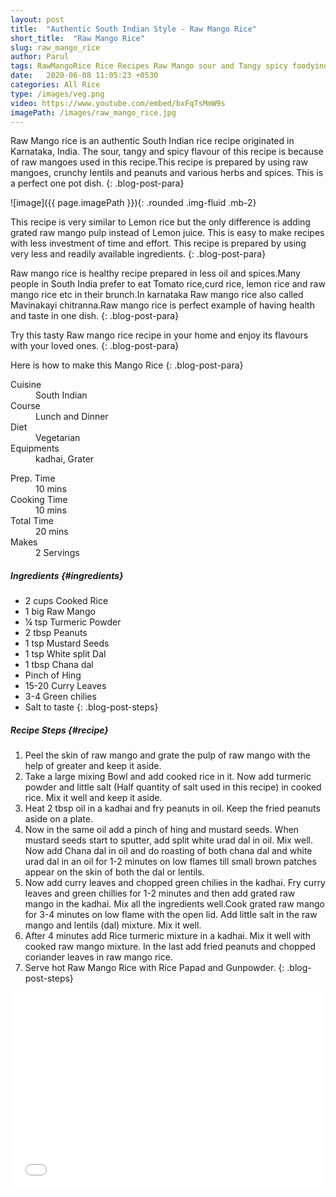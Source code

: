 ```yaml
---
layout: post
title:  "Authentic South Indian Style - Raw Mango Rice"
short_title:  "Raw Mango Rice"
slug: raw_mango_rice
author: Parul
tags: RawMangoRice Rice Recipes Raw Mango sour and Tangy spicy foodyindianmom mavinakayi chitrana karnataka cuisine Kaccha Aam chawal Khatta rice lunch dinner breakfast comfort food onepot dish easy recipe less time consuming recipe southindian food breakfast
date:   2020-06-08 11:05:23 +0530
categories: All Rice
type: /images/veg.png
video: https://www.youtube.com/embed/bxFqTsMmW9s
imagePath: /images/raw_mango_rice.jpg
---
```


Raw Mango rice is an authentic South Indian rice recipe originated in Karnataka, India. The sour, tangy and spicy flavour of this recipe is because of raw mangoes used in this recipe.This recipe is prepared by using raw mangoes, crunchy lentils and peanuts and various herbs and spices. This is a perfect one pot dish.
{: .blog-post-para}

![image]({{ page.imagePath }}){: .rounded .img-fluid .mb-2}

This recipe is very similar to Lemon rice but the only difference is adding grated raw mango pulp  instead of Lemon juice. This is easy to make recipes with less investment of time and effort. This recipe is prepared by using very less and readily available ingredients. 
{: .blog-post-para}

Raw mango rice is healthy recipe prepared in less oil and spices.Many people in South India prefer to eat Tomato rice,curd rice,  lemon rice and raw mango rice  etc in their brunch.In karnataka Raw mango rice also called Mavinakayi chitranna.Raw mango rice is perfect example of having  health and taste in one dish.
{: .blog-post-para}

Try this tasty  Raw mango rice recipe in your home and enjoy its flavours with your loved ones.
{: .blog-post-para}

Here is how to make this Mango Rice
{: .blog-post-para}

<div class="row">
    <div class="col-md-6">
        <dl class="row">
            <dt class="col-sm-4">Cuisine</dt><dd class="col-sm-7">South Indian</dd>
            <dt class="col-sm-4">Course</dt><dd class="col-sm-7">Lunch and Dinner</dd>
            <dt class="col-sm-4">Diet</dt><dd class="col-sm-7">Vegetarian</dd>
            <dt class="col-sm-4">Equipments</dt><dd class="col-sm-7">kadhai, Grater</dd>
        </dl>
    </div>
    <div class="col-md-6">
        <dl class="row">
            <dt class="col-sm-5">Prep. Time</dt><dd class="col-sm-7">10 mins</dd>
            <dt class="col-sm-5">Cooking Time</dt><dd class="col-sm-7">10 mins</dd>
            <dt class="col-sm-5">Total Time</dt><dd class="col-sm-7">20 mins</dd>
            <dt class="col-sm-5">Makes</dt><dd class="col-sm-7">2 Servings</dd>
        </dl>
    </div>
</div>

##### **Ingredients** {#ingredients}
- 2 cups Cooked Rice
- 1 big Raw Mango
- ¼ tsp Turmeric Powder
- 2 tbsp Peanuts
- 1 tsp Mustard Seeds
- 1 tsp White split Dal
- 1 tbsp Chana dal
- Pinch of Hing
- 15-20 Curry Leaves
- 3-4 Green chilies
- Salt to taste
{: .blog-post-steps}

##### **Recipe Steps** {#recipe}
1. Peel the skin of raw mango and grate the pulp of raw mango with the help of greater and keep it aside.
1. Take a large mixing Bowl and add cooked rice in it. Now add turmeric powder and little salt (Half quantity of salt used in this recipe) in cooked rice. Mix it well and keep it aside.
1. Heat 2 tbsp oil in a kadhai and fry peanuts in oil. Keep the fried peanuts aside on a plate.
1. Now in the same oil add a pinch of hing and  mustard seeds. When mustard seeds start to sputter, add split white urad dal in oil. Mix well. Now add Chana dal in oil and do roasting of both chana dal and white urad dal in  an oil for 1-2 minutes on low flames till small brown patches appear on the skin of both  the dal or lentils.
1. Now add curry leaves and chopped green chilies in the kadhai. Fry curry leaves and green chillies for 1-2 minutes and then add grated raw mango in the kadhai. Mix all the ingredients well.Cook grated raw mango for 3-4 minutes on low flame with the open lid. Add little salt in the raw mango and lentils (dal) mixture. Mix it well.
1. After 4 minutes add Rice turmeric mixture in a kadhai. Mix it well with cooked raw mango mixture. In the last add fried peanuts and chopped coriander leaves in raw mango rice.
1. Serve hot Raw Mango Rice with Rice Papad and Gunpowder.
{: .blog-post-steps}

<div class="row" id="video">
    <div class="col-md-12">
        <div class="embed-responsive embed-responsive-16by9">
            <iframe width="100%" height="315" src="{{page.video}}" frameborder="0" allow="accelerometer; autoplay; encrypted-media; gyroscope; picture-in-picture" allowfullscreen></iframe>
        </div>
    </div>
</div>
<br>
